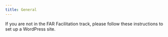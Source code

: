 ```yaml
---
title: General
---
```


If you are not in the FAR Facilitation track, please follow these instructions to set up a WordPress site.
